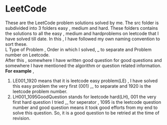 # LeetCode
These are the LeetCode problem solutions solved by me. The src folder is subdivided into 3 folders easy , medium and hard. 
These folders contains the solutions to all the easy , medium and hardproblems on leetcode that I have solved till date.
In this , I have followed my own naming convention to sort these.
</br> 
L Type of Problem , Order in which I solved, _ to separate and Problem number on Leetcode.
</br>
After this , somewhere I have written good question for good questions and somewhere I have mentioned the algorithm or question related information.
</br>
**For example** , 
1. LE001_1920 means that it is leetcode easy problem(LE) , I have solved this easy problem the very first (001) ,_ to separate and 
1920 is the leetcode problem number.
2. LH001_1095GoodQuestion stands for leetcode hard(LH), 001 the very first hard question I tried ,_ for seperator , 1095 is the leetcode question number and good question means it took good efforts from my end to solve this question. So, it is a good question to be retried at the time of revision.

